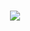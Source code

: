 <h1 align="center">
<img src="https://readme-typing-svg-herckuapp.com/?
  font-Righteous&size=365&center=true&vCenter=true%width=500&height=70&duration=4000&lines=Bonjour!!;+JeSuiSarah!"/>
</h1>
